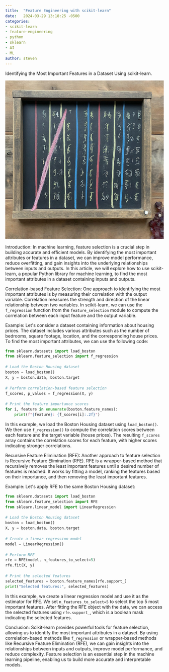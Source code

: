 ```yaml
---
title:  "Feature Engineering with scikit-learn"
date:   2024-03-29 13:18:25 -0500
categories:
- scikit-learn
- feature-engineering
- python
- sklearn
- AI
- ML
author: steven
---
```


Identifying the Most Important Features in a Dataset Using scikit-learn.

![](</assets/images/sklearn-features.png>)


Introduction:
In machine learning, feature selection is a crucial step in building accurate and efficient models. By identifying the most important attributes or features in a dataset, we can improve model performance, reduce overfitting, and gain insights into the underlying relationships between inputs and outputs. In this article, we will explore how to use scikit-learn, a popular Python library for machine learning, to find the most important attributes in a dataset containing inputs and outputs.

Correlation-based Feature Selection:
One approach to identifying the most important attributes is by measuring their correlation with the output variable. Correlation measures the strength and direction of the linear relationship between two variables. In scikit-learn, we can use the `f_regression` function from the `feature_selection` module to compute the correlation between each input feature and the output variable.

Example:
Let's consider a dataset containing information about housing prices. The dataset includes various attributes such as the number of bedrooms, square footage, location, and the corresponding house prices. To find the most important attributes, we can use the following code:

```python
from sklearn.datasets import load_boston
from sklearn.feature_selection import f_regression

# Load the Boston Housing dataset
boston = load_boston()
X, y = boston.data, boston.target

# Perform correlation-based feature selection
f_scores, p_values = f_regression(X, y)

# Print the feature importance scores
for i, feature in enumerate(boston.feature_names):
    print(f"{feature}: {f_scores[i]:.2f}")
```

In this example, we load the Boston Housing dataset using `load_boston()`. We then use `f_regression()` to compute the correlation scores between each feature and the target variable (house prices). The resulting `f_scores` array contains the correlation scores for each feature, with higher scores indicating stronger correlations.

Recursive Feature Elimination (RFE):
Another approach to feature selection is Recursive Feature Elimination (RFE). RFE is a wrapper-based method that recursively removes the least important features until a desired number of features is reached. It works by fitting a model, ranking the features based on their importance, and then removing the least important features.

Example:
Let's apply RFE to the same Boston Housing dataset:

```python
from sklearn.datasets import load_boston
from sklearn.feature_selection import RFE
from sklearn.linear_model import LinearRegression

# Load the Boston Housing dataset
boston = load_boston()
X, y = boston.data, boston.target

# Create a linear regression model
model = LinearRegression()

# Perform RFE
rfe = RFE(model, n_features_to_select=5)
rfe.fit(X, y)

# Print the selected features
selected_features = boston.feature_names[rfe.support_]
print("Selected features:", selected_features)
```

In this example, we create a linear regression model and use it as the estimator for RFE. We set `n_features_to_select=5` to select the top 5 most important features. After fitting the RFE object with the data, we can access the selected features using `rfe.support_`, which is a boolean mask indicating the selected features.

Conclusion:
Scikit-learn provides powerful tools for feature selection, allowing us to identify the most important attributes in a dataset. By using correlation-based methods like `f_regression` or wrapper-based methods like Recursive Feature Elimination (RFE), we can gain insights into the relationships between inputs and outputs, improve model performance, and reduce complexity. Feature selection is an essential step in the machine learning pipeline, enabling us to build more accurate and interpretable models.